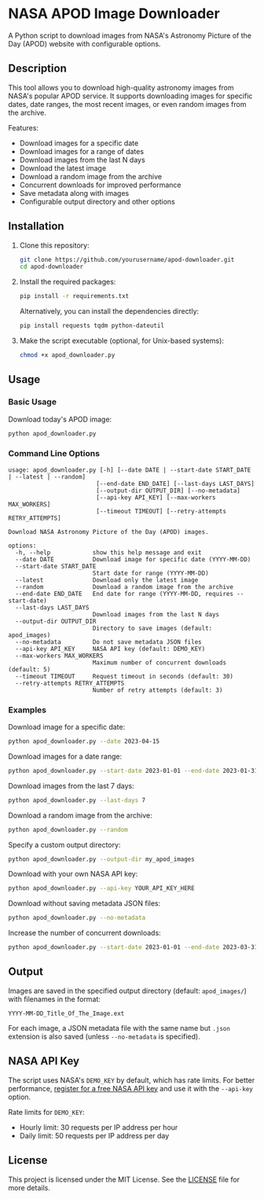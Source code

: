 # NASA APOD Image Downloader

A Python script to download images from NASA's Astronomy Picture of the Day (APOD) website with configurable options.

## Description

This tool allows you to download high-quality astronomy images from NASA's popular APOD service. It supports downloading images for specific dates, date ranges, the most recent images, or even random images from the archive.

Features:

- Download images for a specific date
- Download images for a range of dates
- Download images from the last N days
- Download the latest image
- Download a random image from the archive
- Concurrent downloads for improved performance
- Save metadata along with images
- Configurable output directory and other options

## Installation

1. Clone this repository:

   ```bash
   git clone https://github.com/yourusername/apod-downloader.git
   cd apod-downloader
   ```

2. Install the required packages:

   ```bash
   pip install -r requirements.txt
   ```

    Alternatively, you can install the dependencies directly:

    ```bash
    pip install requests tqdm python-dateutil
    ```

3. Make the script executable (optional, for Unix-based systems):

   ```bash
   chmod +x apod_downloader.py
   ```

## Usage

### Basic Usage

Download today's APOD image:

```bash
python apod_downloader.py
```

### Command Line Options

```
usage: apod_downloader.py [-h] [--date DATE | --start-date START_DATE | --latest | --random]
                         [--end-date END_DATE] [--last-days LAST_DAYS]
                         [--output-dir OUTPUT_DIR] [--no-metadata]
                         [--api-key API_KEY] [--max-workers MAX_WORKERS]
                         [--timeout TIMEOUT] [--retry-attempts RETRY_ATTEMPTS]

Download NASA Astronomy Picture of the Day (APOD) images.

options:
  -h, --help            show this help message and exit
  --date DATE           Download image for specific date (YYYY-MM-DD)
  --start-date START_DATE
                        Start date for range (YYYY-MM-DD)
  --latest              Download only the latest image
  --random              Download a random image from the archive
  --end-date END_DATE   End date for range (YYYY-MM-DD, requires --start-date)
  --last-days LAST_DAYS
                        Download images from the last N days
  --output-dir OUTPUT_DIR
                        Directory to save images (default: apod_images)
  --no-metadata         Do not save metadata JSON files
  --api-key API_KEY     NASA API key (default: DEMO_KEY)
  --max-workers MAX_WORKERS
                        Maximum number of concurrent downloads (default: 5)
  --timeout TIMEOUT     Request timeout in seconds (default: 30)
  --retry-attempts RETRY_ATTEMPTS
                        Number of retry attempts (default: 3)
```

### Examples

Download image for a specific date:

```bash
python apod_downloader.py --date 2023-04-15
```

Download images for a date range:

```bash
python apod_downloader.py --start-date 2023-01-01 --end-date 2023-01-31
```

Download images from the last 7 days:

```bash
python apod_downloader.py --last-days 7
```

Download a random image from the archive:

```bash
python apod_downloader.py --random
```

Specify a custom output directory:

```bash
python apod_downloader.py --output-dir my_apod_images
```

Download with your own NASA API key:

```bash
python apod_downloader.py --api-key YOUR_API_KEY_HERE
```

Download without saving metadata JSON files:

```bash
python apod_downloader.py --no-metadata
```

Increase the number of concurrent downloads:

```bash
python apod_downloader.py --start-date 2023-01-01 --end-date 2023-03-31 --max-workers 10
```

## Output

Images are saved in the specified output directory (default: `apod_images/`) with filenames in the format:

```
YYYY-MM-DD_Title_Of_The_Image.ext
```

For each image, a JSON metadata file with the same name but `.json` extension is also saved (unless `--no-metadata` is specified).

## NASA API Key

The script uses NASA's `DEMO_KEY` by default, which has rate limits. For better performance, [register for a free NASA API key](https://api.nasa.gov/) and use it with the `--api-key` option.

Rate limits for `DEMO_KEY`:

- Hourly limit: 30 requests per IP address per hour
- Daily limit: 50 requests per IP address per day

## License

This project is licensed under the MIT License. See the [LICENSE](./LICENSE) file for more details.
